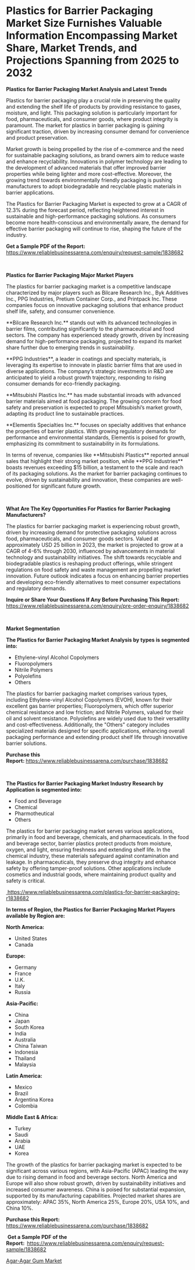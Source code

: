 <p><h1>Plastics for Barrier Packaging Market Size Furnishes Valuable Information Encompassing Market Share, Market Trends, and Projections Spanning from 2025 to 2032</h1></p><p><strong>Plastics for Barrier Packaging Market Analysis and Latest Trends</strong></p>
<p><p>Plastics for barrier packaging play a crucial role in preserving the quality and extending the shelf life of products by providing resistance to gases, moisture, and light. This packaging solution is particularly important for food, pharmaceuticals, and consumer goods, where product integrity is paramount. The market for plastics in barrier packaging is gaining significant traction, driven by increasing consumer demand for convenience and product preservation.</p><p>Market growth is being propelled by the rise of e-commerce and the need for sustainable packaging solutions, as brand owners aim to reduce waste and enhance recyclability. Innovations in polymer technology are leading to the development of advanced materials that offer improved barrier properties while being lighter and more cost-effective. Moreover, the growing trend towards environmentally friendly packaging is pushing manufacturers to adopt biodegradable and recyclable plastic materials in barrier applications.</p><p>The Plastics for Barrier Packaging Market is expected to grow at a CAGR of 12.3% during the forecast period, reflecting heightened interest in sustainable and high-performance packaging solutions. As consumers become more health-conscious and environmentally aware, the demand for effective barrier packaging will continue to rise, shaping the future of the industry.</p></p>
<p><strong>Get a Sample PDF of the Report:&nbsp;</strong> <a href="https://www.reliablebusinessarena.com/enquiry/request-sample/1838682?utm_campaign=2106&utm_medium=2&utm_source=Github&utm_content=ia&utm_term=03022025&utm_id=plastics-for-barrier-packaging">https://www.reliablebusinessarena.com/enquiry/request-sample/1838682</a></p>
<p>&nbsp;</p>
<p><strong>Plastics for Barrier Packaging Major Market Players</strong></p>
<p><p>The plastics for barrier packaging market is a competitive landscape characterized by major players such as Bilcare Research Inc., Byk Additives Inc., PPG Industries, Pretium Container Corp., and Printpack Inc. These companies focus on innovative packaging solutions that enhance product shelf life, safety, and consumer convenience.</p><p>**Bilcare Research Inc.** stands out with its advanced technologies in barrier films, contributing significantly to the pharmaceutical and food sectors. The company has experienced steady growth, driven by increasing demand for high-performance packaging, projected to expand its market share further due to emerging trends in sustainability.</p><p>**PPG Industries**, a leader in coatings and specialty materials, is leveraging its expertise to innovate in plastic barrier films that are used in diverse applications. The company’s strategic investments in R&D are anticipated to yield a robust growth trajectory, responding to rising consumer demands for eco-friendly packaging.</p><p>**Mitsubishi Plastics Inc.** has made substantial inroads with advanced barrier materials aimed at food packaging. The growing concern for food safety and preservation is expected to propel Mitsubishi’s market growth, adapting its product line to sustainable practices.</p><p>**Elementis Specialties Inc.** focuses on specialty additives that enhance the properties of barrier plastics. With growing regulatory demands for performance and environmental standards, Elementis is poised for growth, emphasizing its commitment to sustainability in its formulations.</p><p>In terms of revenue, companies like **Mitsubishi Plastics** reported annual sales that highlight their strong market position, while **PPG Industries** boasts revenues exceeding $15 billion, a testament to the scale and reach of its packaging solutions. As the market for barrier packaging continues to evolve, driven by sustainability and innovation, these companies are well-positioned for significant future growth.</p></p>
<p>&nbsp;</p>
<p><strong>What Are The Key Opportunities For Plastics for Barrier Packaging Manufacturers?</strong></p>
<p><p>The plastics for barrier packaging market is experiencing robust growth, driven by increasing demand for protective packaging solutions across food, pharmaceuticals, and consumer goods sectors. Valued at approximately USD 25 billion in 2023, the market is projected to grow at a CAGR of 4-6% through 2030, influenced by advancements in material technology and sustainability initiatives. The shift towards recyclable and biodegradable plastics is reshaping product offerings, while stringent regulations on food safety and waste management are propelling market innovation. Future outlook indicates a focus on enhancing barrier properties and developing eco-friendly alternatives to meet consumer expectations and regulatory demands.</p></p>
<p><strong>Inquire or Share Your Questions If Any Before Purchasing This Report:</strong> <a href="https://www.reliablebusinessarena.com/enquiry/pre-order-enquiry/1838682?utm_campaign=2106&utm_medium=2&utm_source=Github&utm_content=ia&utm_term=03022025&utm_id=plastics-for-barrier-packaging">https://www.reliablebusinessarena.com/enquiry/pre-order-enquiry/1838682</a></p>
<p>&nbsp;</p>
<p><strong>Market Segmentation</strong></p>
<p><strong>The Plastics for Barrier Packaging Market Analysis by types is segmented into:</strong></p>
<p><ul><li>Ethylene-vinyl Alcohol Copolymers</li><li>Fluoropolymers</li><li>Nitrile Polymers</li><li>Polyolefins</li><li>Others</li></ul></p>
<p><p>The plastics for barrier packaging market comprises various types, including Ethylene-vinyl Alcohol Copolymers (EVOH), known for their excellent gas barrier properties; Fluoropolymers, which offer superior chemical resistance and low friction; and Nitrile Polymers, valued for their oil and solvent resistance. Polyolefins are widely used due to their versatility and cost-effectiveness. Additionally, the "Others" category includes specialized materials designed for specific applications, enhancing overall packaging performance and extending product shelf life through innovative barrier solutions.</p></p>
<p><strong>Purchase this Report:&nbsp;</strong><a href="https://www.reliablebusinessarena.com/purchase/1838682?utm_campaign=2106&utm_medium=2&utm_source=Github&utm_content=ia&utm_term=03022025&utm_id=plastics-for-barrier-packaging">https://www.reliablebusinessarena.com/purchase/1838682</a></p>
<p>&nbsp;</p>
<p><strong>The Plastics for Barrier Packaging Market Industry Research by Application is segmented into:</strong></p>
<p><ul><li>Food and Beverage</li><li>Chemical</li><li>Pharmotheutical</li><li>Others</li></ul></p>
<p><p>The plastics for barrier packaging market serves various applications, primarily in food and beverage, chemicals, and pharmaceuticals. In the food and beverage sector, barrier plastics protect products from moisture, oxygen, and light, ensuring freshness and extending shelf life. In the chemical industry, these materials safeguard against contamination and leakage. In pharmaceuticals, they preserve drug integrity and enhance safety by offering tamper-proof solutions. Other applications include cosmetics and industrial goods, where maintaining product quality and safety is critical.</p></p>
<p><a href="https://www.reliablebusinessarena.com/plastics-for-barrier-packaging-r1838682?utm_campaign=2106&utm_medium=2&utm_source=Github&utm_content=ia&utm_term=03022025&utm_id=plastics-for-barrier-packaging">&nbsp;https://www.reliablebusinessarena.com/plastics-for-barrier-packaging-r1838682</a></p>
<p><strong>In terms of Region, the Plastics for Barrier Packaging Market Players available by Region are:</strong></p>
<p>
    <p> <strong> North America: </strong>
        <ul>
            <li>United States</li>
            <li>Canada</li>
        </ul>
        </p> 
    <p> <strong> Europe: </strong>
        <ul>
            <li>Germany</li>
            <li>France</li>
            <li>U.K.</li>
            <li>Italy</li>
            <li>Russia</li>
        </ul>
        </p> 
    <p> <strong> Asia-Pacific: </strong>
        <ul>
            <li>China</li>
            <li>Japan</li>
            <li>South Korea</li>
            <li>India</li>
            <li>Australia</li>
            <li>China Taiwan</li>
            <li>Indonesia</li>
            <li>Thailand</li>
            <li>Malaysia</li>
        </ul>
        </p> 
    <p> <strong> Latin America: </strong>
        <ul>
            <li>Mexico</li>
            <li>Brazil</li>
            <li>Argentina Korea</li>
            <li>Colombia</li>
        </ul>
        </p> 
    <p> <strong> Middle East & Africa: </strong>
        <ul>
            <li>Turkey</li>
            <li>Saudi</li>
            <li>Arabia</li>
            <li>UAE</li>
            <li>Korea</li>
        </ul>
    </p>
    </p>
<p><p>The growth of the plastics for barrier packaging market is expected to be significant across various regions, with Asia-Pacific (APAC) leading the way due to rising demand in food and beverage sectors. North America and Europe will also show robust growth, driven by sustainability initiatives and increased consumer awareness. China is poised for substantial expansion, supported by its manufacturing capabilities. Projected market shares are approximately: APAC 35%, North America 25%, Europe 20%, USA 10%, and China 10%.</p></p>
<p><strong>Purchase this Report: </strong><a href="https://www.reliablebusinessarena.com/purchase/1838682?utm_campaign=2106&utm_medium=2&utm_source=Github&utm_content=ia&utm_term=03022025&utm_id=plastics-for-barrier-packaging">https://www.reliablebusinessarena.com/purchase/1838682</a></p>
<p>&nbsp;<strong>Get a Sample PDF of the Report:&nbsp;&nbsp;</strong><a href="https://www.reliablebusinessarena.com/enquiry/request-sample/1838682?utm_campaign=2106&utm_medium=2&utm_source=Github&utm_content=ia&utm_term=03022025&utm_id=plastics-for-barrier-packaging">https://www.reliablebusinessarena.com/enquiry/request-sample/1838682</a></p>
<p><strong></strong></p>
<p><p><a href="https://github.com/JosephineMcguire65/Market-Research-Report-List-1/blob/main/agar-agar-gum-market.md?utm_campaign=2106&utm_medium=2&utm_source=Github&utm_content=ia&utm_term=03022025&utm_id=plastics-for-barrier-packaging">Agar-Agar Gum Market</a></p></p>